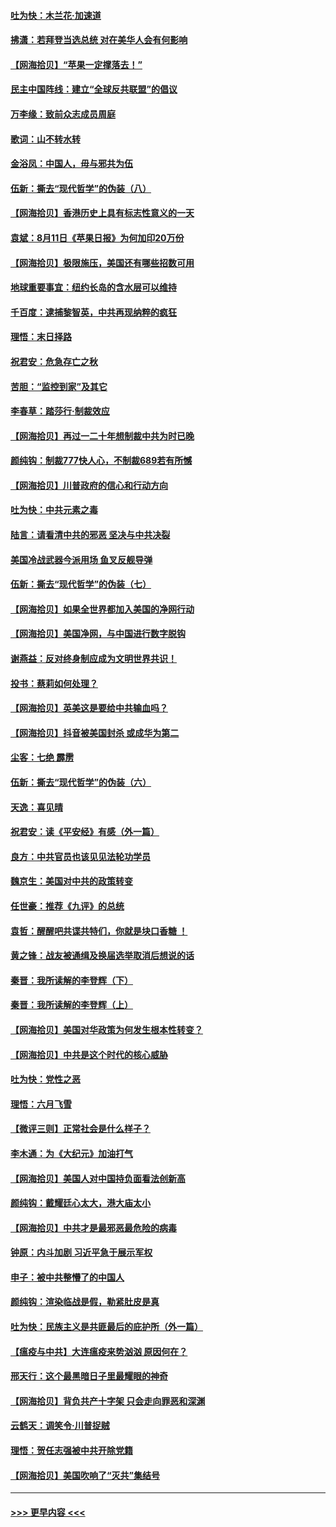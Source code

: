 #### [吐为快：木兰花‧加速道](../pages/nsc993/n12327366.md?t=08132202) 
#### [拂潇：若拜登当选总统 对在美华人会有何影响](../pages/nsc993/n12295996.md?t=08132202) 
#### [【网海拾贝】“苹果一定撑落去！”](../pages/nsc993/n12326784.md?t=08132202) 
#### [民主中国阵线：建立“全球反共联盟”的倡议](../pages/nsc993/n12324177.md?t=08132202) 
#### [万李缘：致前众志成员周庭](../pages/nsc993/n12324635.md?t=08132202) 
#### [歌词：山不转水转](../pages/nsc993/n12324599.md?t=08132202) 
#### [金浴凤：中国人，毋与邪共为伍](../pages/nsc993/n12324257.md?t=08132202) 
#### [伍新：撕去“现代哲学”的伪装（八）](../pages/nsc993/n12324188.md?t=08132202) 
#### [【网海拾贝】香港历史上具有标志性意义的一天](../pages/nsc993/n12324021.md?t=08132202) 
#### [袁斌：8月11日《苹果日报》为何加印20万份](../pages/nsc993/n12323955.md?t=08132202) 
#### [【网海拾贝】极限施压，美国还有哪些招数可用](../pages/nsc993/n12322512.md?t=08132202) 
#### [地球重要事宜：纽约长岛的含水层可以维持](../pages/nsc993/n12321844.md?t=08132202) 
#### [千百度：逮捕黎智英，中共再现纳粹的疯狂](../pages/nsc993/n12321777.md?t=08132202) 
#### [理悟：末日择路](../pages/nsc993/n12320812.md?t=08132202) 
#### [祝君安：危急存亡之秋](../pages/nsc993/n12320795.md?t=08132202) 
#### [苦胆：“监控到家”及其它](../pages/nsc993/n12320751.md?t=08132202) 
#### [李春草：踏莎行·制裁效应](../pages/nsc993/n12318290.md?t=08132202) 
#### [【网海拾贝】再过一二十年想制裁中共为时已晚](../pages/nsc993/n12318195.md?t=08132202) 
#### [颜纯钩：制裁777快人心，不制裁689若有所憾](../pages/nsc993/n12316912.md?t=08132202) 
#### [【网海拾贝】川普政府的信心和行动方向](../pages/nsc993/n12316673.md?t=08132202) 
#### [吐为快：中共元素之毒](../pages/nsc993/n12316547.md?t=08132202) 
#### [陆言：请看清中共的邪恶 坚决与中共决裂](../pages/nsc993/n12315784.md?t=08132202) 
#### [美国冷战武器今派用场 鱼叉反舰导弹](../pages/nsc993/n12316258.md?t=08132202) 
#### [伍新：撕去“现代哲学”的伪装（七）](../pages/nsc993/n12315846.md?t=08132202) 
#### [【网海拾贝】如果全世界都加入美国的净网行动](../pages/nsc993/n12315588.md?t=08132202) 
#### [【网海拾贝】美国净网，与中国进行数字脱钩](../pages/nsc993/n12312813.md?t=08132202) 
#### [谢燕益：反对终身制应成为文明世界共识！](../pages/nsc993/n12310465.md?t=08132202) 
#### [投书：蔡莉如何处理？](../pages/nsc993/n12310224.md?t=08132202) 
#### [【网海拾贝】英美这是要给中共输血吗？](../pages/nsc993/n12307646.md?t=08132202) 
#### [【网海拾贝】抖音被美国封杀 或成华为第二](../pages/nsc993/n12305277.md?t=08132202) 
#### [尘客：七绝 霹雳](../pages/nsc993/n12304053.md?t=08132202) 
#### [伍新：撕去“现代哲学”的伪装（六）](../pages/nsc993/n12303243.md?t=08132202) 
#### [天逸：喜见晴](../pages/nsc993/n12303226.md?t=08132202) 
#### [祝君安：读《平安经》有感（外一篇）](../pages/nsc993/n12303170.md?t=08132202) 
#### [良方：中共官员也该见见法轮功学员](../pages/nsc993/n12302985.md?t=08132202) 
#### [魏京生：美国对中共的政策转变](../pages/nsc993/n12302929.md?t=08132202) 
#### [任世豪：推荐《九评》的总统](../pages/nsc993/n12302838.md?t=08132202) 
#### [袁哲：醒醒吧共谍共特们，你就是块口香糖 ！](../pages/nsc993/n12302678.md?t=08132202) 
#### [黄之锋：战友被通缉及换届选举取消后想说的话](../pages/nsc993/n12302681.md?t=08132202) 
#### [秦晋：我所读解的李登辉（下）](../pages/nsc993/n12302171.md?t=08132202) 
#### [秦晋：我所读解的李登辉（上）](../pages/nsc993/n12301979.md?t=08132202) 
#### [【网海拾贝】美国对华政策为何发生根本性转变？](../pages/nsc993/n12302091.md?t=08132202) 
#### [【网海拾贝】中共是这个时代的核心威胁](../pages/nsc993/n12300541.md?t=08132202) 
#### [吐为快：党性之恶](../pages/nsc993/n12300263.md?t=08132202) 
#### [理悟：六月飞雪](../pages/nsc993/n12300243.md?t=08132202) 
#### [【微评三则】正常社会是什么样子？](../pages/nsc993/n12300228.md?t=08132202) 
#### [李木通：为《大纪元》加油打气](../pages/nsc993/n12280363.md?t=08132202) 
#### [【网海拾贝】美国人对中国持负面看法创新高](../pages/nsc993/n12298720.md?t=08132202) 
#### [颜纯钩：戴耀廷心太大，港大庙太小](../pages/nsc993/n12297682.md?t=08132202) 
#### [【网海拾贝】中共才是最邪恶最危险的病毒](../pages/nsc993/n12296470.md?t=08132202) 
#### [钟原：内斗加剧 习近平急于展示军权](../pages/nsc993/n12292544.md?t=08132202) 
#### [申子：被中共整懵了的中国人](../pages/nsc993/n12291389.md?t=08132202) 
#### [颜纯钩：渲染临战是假，勒紧肚皮是真](../pages/nsc993/n12290945.md?t=08132202) 
#### [吐为快：民族主义是共匪最后的庇护所（外一篇）](../pages/nsc993/n12290887.md?t=08132202) 
#### [【瘟疫与中共】大连瘟疫来势汹汹 原因何在？](../pages/nsc993/n12287474.md?t=08132202) 
#### [邢天行：这个最黑暗日子里最耀眼的神奇](../pages/nsc993/n12289882.md?t=08132202) 
#### [【网海拾贝】背负共产十字架 只会走向罪恶和深渊](../pages/nsc993/n12288290.md?t=08132202) 
#### [云鹤天：调笑令·川普捉贼](../pages/nsc993/n12285672.md?t=08132202) 
#### [理悟：贺任志强被中共开除党籍](../pages/nsc993/n12285597.md?t=08132202) 
#### [【网海拾贝】美国吹响了“灭共”集结号](../pages/nsc993/n12284522.md?t=08132202) 

----
#### [ >>> 更早内容 <<< ](../indexes/nsc993-earlier.md)
